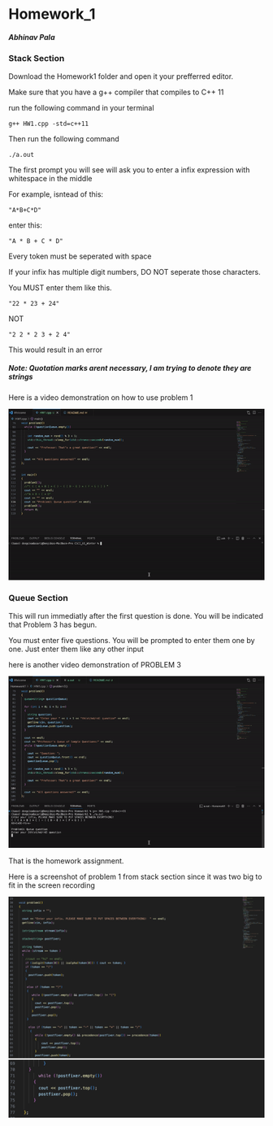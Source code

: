 # Homework_1

##### Abhinav Pala

### Stack Section

Download the Homework1 folder and open it your prefferred editor.

Make sure that you have a g++
compiler that compiles to C++ 11

run the following command in your
terminal

```
g++ HW1.cpp -std=c++11
```

Then run the following command

```
./a.out
```

The first prompt you will see will ask you to enter 
a infix expression with whitespace in the middle

For example, isntead  of this:
```
"A*B+C*D"
```
enter this:
```
"A * B + C * D"
```
Every token must be seperated with space

If your infix has multiple digit numbers, DO NOT seperate those characters.

You MUST enter them like this.

```
"22 * 23 + 24"
```
NOT

```
"2 2 * 2 3 + 2 4"
```

This would result in an error


##### Note: Quotation marks arent necessary, I am trying to denote they are strings

Here is a video demonstration on how to use problem 1

![Demo](./p1.gif)



### Queue Section

This will run immediatly after the first question is done.
You will be indicated that Problem 3 has begun.

You must enter five questions. You will be prompted to enter
them one by one. Just enter them like any other input

here is another video demonstration of PROBLEM 3

![Demo](./p3.gif)


That is the homework assignment.

Here is a screenshot of problem 1 from stack section
since it was two big to fit in the screen recording


<img src="./prob1.png">
<img src="./prob3.png">
